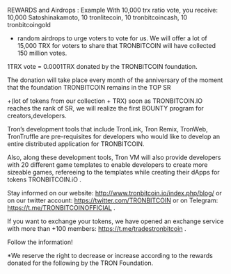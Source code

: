 
REWARDS and Airdrops :
Example 
With 10,000 trx ratio vote, you receive: 
10,000 Satoshinakamoto,
10 tronlitecoin, 
10 tronbitcoincash, 
10 tronbitcoingold 
+ random airdrops to urge voters to vote for us.
We will offer a lot of 15,000 TRX for voters to share that TRONBITCOIN will have collected 150 million votes.

1TRX vote = 0.0001TRX donated by the TRONBITCOIN foundation.

The donation will take place every month of the anniversary of the moment that the foundation TRONBITCOIN remains in the TOP SR

+(lot of tokens from our collection + TRX) soon as TRONBITCOIN.IO reaches the rank of SR, we will realize the first BOUNTY program for creators,developers.

Tron’s development tools that include TronLink, Tron Remix, TronWeb, TronTruffle are pre-requisites for developers who would like to develop an entire distributed application for TRONBITCOIN.

Also, along these development tools, Tron VM will also provide developers with 20 different game templates to enable developers to create more sizeable games, refereeing to the templates while creating their dApps for tokens TRONBITCOIN.iO .

Stay informed on our website: http://www.tronbitcoin.io/index.php/blog/
 or on our twitter account: https://twitter.com/TRONBITCOIN
 or on Telegram: https://t.me/TRONBITCOINOFFICIAL .

If you want to exchange your tokens, we have opened an exchange service with more than +100 members:
 https://t.me/tradestronbitcoin .
 
 Follow the information!

*We reserve the right to decrease or increase according to the rewards donated for the following by the TRON Foundation.
